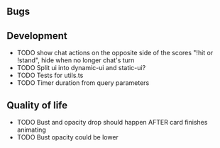 ## Bugs

## Development

- TODO show chat actions on the opposite side of the scores "!hit or !stand", hide when no longer chat's turn
- TODO Split ui into dynamic-ui and static-ui?
- TODO Tests for utils.ts
- TODO Timer duration from query parameters

## Quality of life

- TODO Bust and opacity drop should happen AFTER card finishes animating
- TODO Bust opacity could be lower
